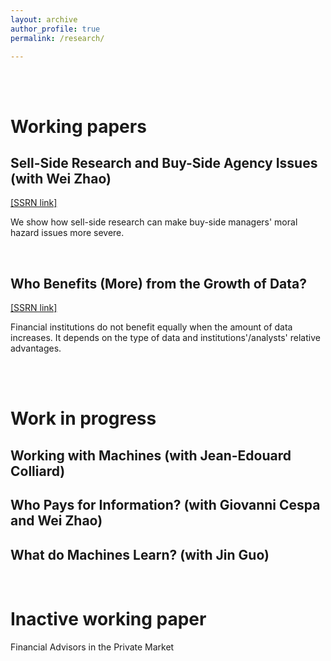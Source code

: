 ```yaml
---
layout: archive
author_profile: true
permalink: /research/

---
```


<br />
<br />


# Working papers

## Sell-Side Research and Buy-Side Agency Issues (with Wei Zhao)
 [[SSRN link]](https://papers.ssrn.com/sol3/papers.cfm?abstract_id=3957601)

We show how sell-side research can make buy-side managers' moral hazard issues more severe.


<br />


## Who Benefits (More) from the Growth of Data? 
[[SSRN link]](https://papers.ssrn.com/sol3/papers.cfm?abstract_id=4260838) 

Financial institutions do not benefit equally when the amount of data increases. It depends on the type of data and institutions'/analysts'  relative advantages.


<br />
<br />


# Work in progress

## Working with Machines (with Jean-Edouard Colliard)

## Who Pays for Information? (with Giovanni Cespa and Wei Zhao)

## What do Machines Learn? (with Jin Guo)

<br />

# Inactive working paper
Financial Advisors in the Private Market
